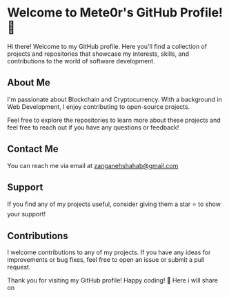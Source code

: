 # Welcome to Mete0r's GitHub Profile! 👋

Hi there! Welcome to my GitHub profile. Here you'll find a collection of projects and repositories that showcase my interests, skills, and contributions to the world of software development.

## About Me
I'm passionate about Blockchain and Cryptocurrency. With a background in Web Development, I enjoy contributing to open-source projects.

Feel free to explore the repositories to learn more about these projects and feel free to reach out if you have any questions or feedback!

## Contact Me
You can reach me via email at zanganehshahab@gmail.com
## Support
If you find any of my projects useful, consider giving them a star ⭐️ to show your support!

## Contributions
I welcome contributions to any of my projects. If you have any ideas for improvements or bug fixes, feel free to open an issue or submit a pull request.

Thank you for visiting my GitHub profile! Happy coding! 🚀
Here i will share on

